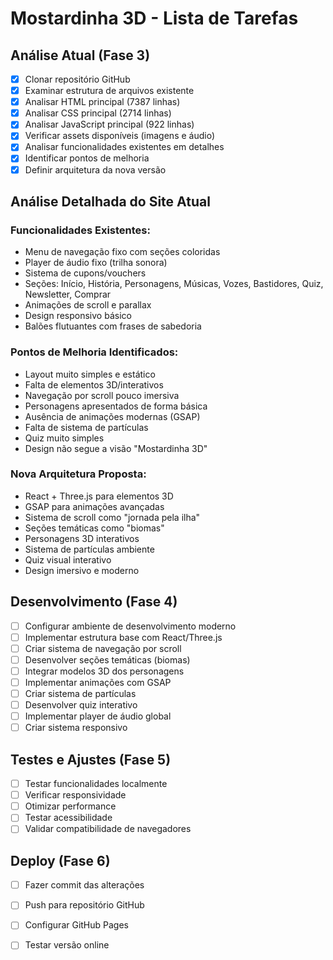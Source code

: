 # Mostardinha 3D - Lista de Tarefas

## Análise Atual (Fase 3)
- [x] Clonar repositório GitHub
- [x] Examinar estrutura de arquivos existente
- [x] Analisar HTML principal (7387 linhas)
- [x] Analisar CSS principal (2714 linhas)
- [x] Analisar JavaScript principal (922 linhas)
- [x] Verificar assets disponíveis (imagens e áudio)
- [x] Analisar funcionalidades existentes em detalhes
- [x] Identificar pontos de melhoria
- [x] Definir arquitetura da nova versão

## Análise Detalhada do Site Atual

### Funcionalidades Existentes:
- Menu de navegação fixo com seções coloridas
- Player de áudio fixo (trilha sonora)
- Sistema de cupons/vouchers
- Seções: Início, História, Personagens, Músicas, Vozes, Bastidores, Quiz, Newsletter, Comprar
- Animações de scroll e parallax
- Design responsivo básico
- Balões flutuantes com frases de sabedoria

### Pontos de Melhoria Identificados:
- Layout muito simples e estático
- Falta de elementos 3D/interativos
- Navegação por scroll pouco imersiva
- Personagens apresentados de forma básica
- Ausência de animações modernas (GSAP)
- Falta de sistema de partículas
- Quiz muito simples
- Design não segue a visão "Mostardinha 3D"

### Nova Arquitetura Proposta:
- React + Three.js para elementos 3D
- GSAP para animações avançadas
- Sistema de scroll como "jornada pela ilha"
- Seções temáticas como "biomas"
- Personagens 3D interativos
- Sistema de partículas ambiente
- Quiz visual interativo
- Design imersivo e moderno

## Desenvolvimento (Fase 4)
- [ ] Configurar ambiente de desenvolvimento moderno
- [ ] Implementar estrutura base com React/Three.js
- [ ] Criar sistema de navegação por scroll
- [ ] Desenvolver seções temáticas (biomas)
- [ ] Integrar modelos 3D dos personagens
- [ ] Implementar animações com GSAP
- [ ] Criar sistema de partículas
- [ ] Desenvolver quiz interativo
- [ ] Implementar player de áudio global
- [ ] Criar sistema responsivo

## Testes e Ajustes (Fase 5)
- [ ] Testar funcionalidades localmente
- [ ] Verificar responsividade
- [ ] Otimizar performance
- [ ] Testar acessibilidade
- [ ] Validar compatibilidade de navegadores

## Deploy (Fase 6)
- [ ] Fazer commit das alterações
- [ ] Push para repositório GitHub
- [ ] Configurar GitHub Pages
- [ ] Testar versão online

